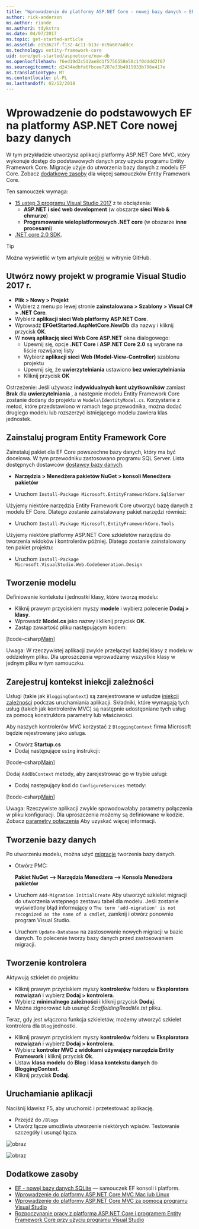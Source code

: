 ```yaml
---
title: "Wprowadzenie do platformy ASP.NET Core - nowej bazy danych — EF Core"
author: rick-anderson
ms.author: riande
ms.author2: tdykstra
ms.date: 04/07/2017
ms.topic: get-started-article
ms.assetid: e153627f-f132-4c11-b13c-6c9a607addce
ms.technology: entity-framework-core
uid: core/get-started/aspnetcore/new-db
ms.openlocfilehash: f6ed19d3c5d2ae8d1f5756558e50c1f0dddd2f07
ms.sourcegitcommit: d2434edbfa6fbcee7287e33b4915033b796e417e
ms.translationtype: MT
ms.contentlocale: pl-PL
ms.lasthandoff: 02/12/2018
---
```

# <a name="getting-started-with-ef-core-on-aspnet-core-with-a-new-database"></a>Wprowadzenie do podstawowych EF na platformy ASP.NET Core nowej bazy danych

W tym przykładzie utworzysz aplikacji platformy ASP.NET Core MVC, który wykonuje dostęp do podstawowych danych przy użyciu programu Entity Framework Core. Migracje użyje do utworzenia bazy danych z modelu EF Core. Zobacz [dodatkowe zasoby](#additional-resources) dla więcej samouczków Entity Framework Core.

Ten samouczek wymaga:
* [15 ustęp 3 programu Visual Studio 2017](https://www.visualstudio.com/downloads/) z te obciążenia:
  * **ASP.NET i sieć web development** (w obszarze **sieci Web & chmurze**)
  * **Programowanie wieloplatformowych .NET core** (w obszarze **inne procesami**)
* [.NET core 2.0 SDK](https://www.microsoft.com/net/download/core).

> [!TIP]  
> Można wyświetlić w tym artykule [próbki](https://github.com/aspnet/EntityFramework.Docs/tree/master/samples/core/GetStarted/AspNetCore/EFGetStarted.AspNetCore.NewDb) w witrynie GitHub.

## <a name="create-a-new-project-in-visual-studio-2017"></a>Utwórz nowy projekt w programie Visual Studio 2017 r.

* **Plik > Nowy > Projekt**
* Wybierz z menu po lewej stronie **zainstalowana > Szablony > Visual C# > .NET Core**.
* Wybierz **aplikacji sieci Web platformy ASP.NET Core**.
* Wprowadź **EFGetStarted.AspNetCore.NewDb** dla nazwy i kliknij przycisk **OK**.
* W **nową aplikację sieci Web Core ASP.NET** okna dialogowego:
  * Upewnij się, opcje **.NET Core** i **ASP.NET Core 2.0** są wybrane na liście rozwijanej listy
  * Wybierz **aplikacji sieci Web (Model-View-Controller)** szablonu projektu
  * Upewnij się, że **uwierzytelniania** ustawiono **bez uwierzytelniania**
  * Kliknij przycisk **OK**

Ostrzeżenie: Jeśli używasz **indywidualnych kont użytkowników** zamiast **Brak** dla **uwierzytelniania** , a następnie modelu Entity Framework Core zostanie dodany do projektu w `Models\IdentityModel.cs`. Korzystanie z metod, które przedstawiono w ramach tego przewodnika, można dodać drugiego modelu lub rozszerzyć istniejącego modelu zawiera klas jednostek.

## <a name="install-entity-framework-core"></a>Zainstaluj program Entity Framework Core

Zainstaluj pakiet dla EF Core powszechne bazy danych, który ma być docelowa. W tym przewodniku zastosowano programu SQL Server. Lista dostępnych dostawców [dostawcy bazy danych](../../providers/index.md).

* **Narzędzia > Menedżera pakietów NuGet > konsoli Menedżera pakietów**

* Uruchom `Install-Package Microsoft.EntityFrameworkCore.SqlServer`

Użyjemy niektóre narzędzia Entity Framework Core utworzyć bazę danych z modelu EF Core. Dlatego zostanie zainstalowany pakiet narzędzi również:

* Uruchom `Install-Package Microsoft.EntityFrameworkCore.Tools`

Użyjemy niektóre platformy ASP.NET Core szkieletów narzędzia do tworzenia widoków i kontrolerów później. Dlatego zostanie zainstalowany ten pakiet projektu:

* Uruchom `Install-Package Microsoft.VisualStudio.Web.CodeGeneration.Design`

## <a name="create-the-model"></a>Tworzenie modelu

Definiowanie kontekstu i jednostki klasy, które tworzą modelu:

* Kliknij prawym przyciskiem myszy **modele** i wybierz polecenie **Dodaj > klasy**.
* Wprowadź **Model.cs** jako nazwy i kliknij przycisk **OK**.
* Zastąp zawartość pliku następującym kodem:

 [!code-csharp[Main](../../../../samples/core/GetStarted/AspNetCore/EFGetStarted.AspNetCore.NewDb/Models/Model.cs)]

Uwaga: W rzeczywistej aplikacji zwykle przełączyć każdej klasy z modelu w oddzielnym pliku. Dla uproszczenia wprowadzamy wszystkie klasy w jednym pliku w tym samouczku.

## <a name="register-your-context-with-dependency-injection"></a>Zarejestruj kontekst iniekcji zależności

Usługi (takie jak `BloggingContext`) są zarejestrowane w usłudze [iniekcji zależności](http://docs.asp.net/en/latest/fundamentals/dependency-injection.html) podczas uruchamiania aplikacji. Składniki, które wymagają tych usług (takich jak kontrolerów MVC) są następnie udostępniane tych usług za pomocą konstruktora parametry lub właściwości.

Aby naszych kontrolerów MVC korzystać z `BloggingContext` firma Microsoft będzie rejestrowany jako usługa.

* Otwórz **Startup.cs**
* Dodaj następujące `using` instrukcji:

 [!code-csharp[Main](../../../../samples/core/GetStarted/AspNetCore/EFGetStarted.AspNetCore.NewDb/Startup.cs#AddedUsings)]

Dodaj `AddDbContext` metody, aby zarejestrować go w trybie usługi:

* Dodaj następujący kod do `ConfigureServices` metody:

 [!code-csharp[Main](../../../../samples/core/GetStarted/AspNetCore/EFGetStarted.AspNetCore.NewDb/Startup.cs?name=ConfigureServices&highlight=7-8)]

Uwaga: Rzeczywiste aplikacji zwykle spowodowałaby parametry połączenia w pliku konfiguracji. Dla uproszczenia możemy są definiowane w kodzie. Zobacz [parametry połączenia](../../miscellaneous/connection-strings.md) Aby uzyskać więcej informacji.

## <a name="create-your-database"></a>Tworzenie bazy danych

Po utworzeniu modelu, można użyć [migracje](https://docs.microsoft.com/aspnet/core/data/ef-mvc/migrations#introduction-to-migrations) tworzenia bazy danych.

* Otwórz PMC:

  **Pakiet NuGet –> Narzędzia Menedżera –> Konsola Menedżera pakietów**
* Uruchom `Add-Migration InitialCreate` Aby utworzyć szkielet migracji do utworzenia wstępnego zestawu tabel dla modelu. Jeśli zostanie wyświetlony błąd informujący o `The term 'add-migration' is not recognized as the name of a cmdlet`, zamknij i otwórz ponownie program Visual Studio.
* Uruchom `Update-Database` na zastosowanie nowych migracji w bazie danych. To polecenie tworzy bazy danych przed zastosowaniem migracji.

## <a name="create-a-controller"></a>Tworzenie kontrolera

Aktywują szkielet do projektu:

* Kliknij prawym przyciskiem myszy **kontrolerów** folderu w **Eksploratora rozwiązań** i wybierz **Dodaj > kontrolera**.
* Wybierz **minimalnego zależności** i kliknij przycisk **Dodaj**.
* Można zignorować lub usunąć *ScaffoldingReadMe.txt* pliku.

Teraz, gdy jest włączona funkcja szkieletów, możemy utworzyć szkielet kontrolera dla `Blog` jednostki.

* Kliknij prawym przyciskiem myszy **kontrolerów** folderu w **Eksploratora rozwiązań** i wybierz **Dodaj > kontrolera**.
* Wybierz **kontroler MVC z widokami używający narzędzia Entity Framework** i kliknij przycisk **Ok**.
* Ustaw **klasa modelu** do **Blog** i **klasa kontekstu danych** do **BloggingContext**.
* Kliknij przycisk **Dodaj**.


## <a name="run-the-application"></a>Uruchamianie aplikacji

Naciśnij klawisz F5, aby uruchomić i przetestować aplikację.

* Przejdź do `/Blogs`
* Utwórz łącze umożliwia utworzenie niektórych wpisów. Testowanie szczegóły i usunąć łącza.

![obraz](_static/create.png)

![obraz](_static/index-new-db.png)

## <a name="additional-resources"></a>Dodatkowe zasoby

* [EF - nowej bazy danych SQLite](xref:core/get-started/netcore/new-db-sqlite) — samouczek EF konsoli i platform.
* [Wprowadzenie do platformy ASP.NET Core MVC Mac lub Linux](https://docs.microsoft.com/aspnet/core/tutorials/first-mvc-app-xplat/index)
* [Wprowadzenie do platformy ASP.NET Core MVC za pomocą programu Visual Studio](https://docs.microsoft.com/aspnet/core/tutorials/first-mvc-app/index)
* [Rozpoczynanie pracy z platformą ASP.NET Core i programem Entity Framework Core przy użyciu programu Visual Studio](https://docs.microsoft.com/aspnet/core/data/ef-mvc/index)
